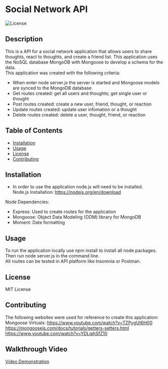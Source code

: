# Social Network API

![License](https://img.shields.io/badge/License-MIT-blue.svg)

## Description

This is a API for a social network application that allows users to share thoughts, react to thoughts, and create a friend list. This application uses the NoSQL database MongoDB with Mongoose to develop a schema for the data.
<br>
This application was created with the following criteria:

- When enter node server.js the server is started and Mongoose models are synced to the MongoDB database
- Get routes created: get all users and thoughts; get single user or thought
- Post routes created: create a new user, friend, thought, or reaction
- Update routes created: update user infomation or a thought
- Delete routes created: delete a user, thought, friend, or reaction

## Table of Contents

- [Installation](#installation)
- [Usage](#usage)
- [License](#license)
- [Contributing](#contributing)

## Installation

- In order to use the application node.js will need to be installed. <br />
  Node.js Installation: https://nodejs.org/en/download

Node Dependencies:

- Express: Used to create routes for the application
- Mongoose: Object Data Modeling (ODM) library for MongoDB
- Moment: Date formatting

## Usage

To run the application locally use npm install to install all node packages. Then run node server.js in the command line. <br>
All routes can be tested in API platform like Insomnia or Postman.

## License

MIT License

## Contributing

The following websites were used for reference to create this application:<br />
Mongoose Virtuals: https://www.youtube.com/watch?v=TZPygUt6H00<br>
https://mongoosejs.com/docs/tutorials/getters-setters.html<br>
https://www.youtube.com/watch?v=YDLjahSfZ10

## Walkthrough Video

[Video Demonstration]()
